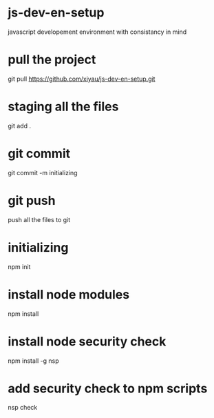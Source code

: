 # js-dev-en-setup
javascript developement environment with consistancy in mind

# pull the project
git pull https://github.com/xiyau/js-dev-en-setup.git

# staging all the files
git add .

# git commit 
git commit -m initializing

# git push 
push all the files to git

# initializing
npm init

# install node modules
npm install

# install node security check
npm install -g nsp

# add security check to npm scripts
nsp check

